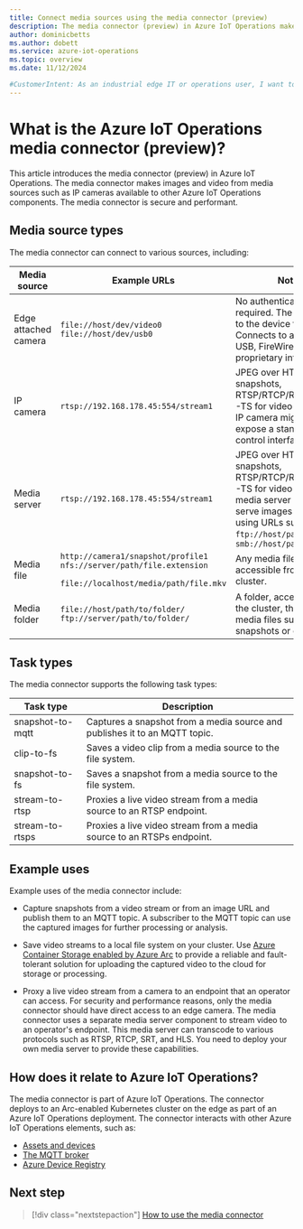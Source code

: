 ```yaml
---
title: Connect media sources using the media connector (preview)
description: The media connector (preview) in Azure IoT Operations makes media from media sources such as IP cameras available to other Azure IoT Operations components.
author: dominicbetts
ms.author: dobett
ms.service: azure-iot-operations
ms.topic: overview
ms.date: 11/12/2024

#CustomerIntent: As an industrial edge IT or operations user, I want to understand what the media connector is so that I can determine whether I can use it in my industrial IoT solution.
---
```


# What is the Azure IoT Operations media connector (preview)?

This article introduces the media connector (preview) in Azure IoT Operations. The media connector makes images and video from media sources such as IP cameras available to other Azure IoT Operations components. The media connector is secure and performant.

## Media source types

The media connector can connect to various sources, including:

| Media source | Example URLs | Notes |
|--------------| ---------------|-------|
| Edge attached camera | `file://host/dev/video0`<br/>`file://host/dev/usb0` | No authentication required. The URL refers to the device file. Connects to a node using USB, FireWire, MIPI, or proprietary interface. |
| IP camera | `rtsp://192.168.178.45:554/stream1` | JPEG over HTTP for snapshots, RTSP/RTCP/RTP/MJPEG-TS for video streams. An IP camera might also expose a standard ONVIF control interface. |
| Media server | `rtsp://192.168.178.45:554/stream1` | JPEG over HTTP for snapshots, RTSP/RTCP/RTP/MJPEG-TS for video streams. A media server can also serve images and videos using URLs such as `ftp://host/path` or `smb://host/path` |
| Media file | `http://camera1/snapshot/profile1`<br/>`nfs://server/path/file.extension`<br/>` file://localhost/media/path/file.mkv`  | Any media file with a URL accessible from the cluster. |
| Media folder | `file://host/path/to/folder/`<br/>`ftp://server/path/to/folder/` | A folder, accessible from the cluster, that contains media files such as snapshots or clips. |

## Task types

The media connector supports the following task types:

| Task type | Description |
|-----------|-------------|
| snapshot-to-mqtt | Captures a snapshot from a media source and publishes it to an MQTT topic. |
| clip-to-fs | Saves a video clip from a media source to the file system. |
| snapshot-to-fs | Saves a snapshot from a media source to the file system. |
| stream-to-rtsp | Proxies a live video stream from a media source to an RTSP endpoint. |
| stream-to-rtsps | Proxies a live video stream from a media source to an RTSPs endpoint. |

## Example uses

Example uses of the media connector include:

- Capture snapshots from a video stream or from an image URL and publish them to an MQTT topic. A subscriber to the MQTT topic can use the captured images for further processing or analysis.

- Save video streams to a local file system on your cluster. Use [Azure Container Storage enabled by Azure Arc](/azure/azure-arc/container-storage/overview) to provide a reliable and fault-tolerant solution for uploading the captured video to the cloud for storage or processing.

- Proxy a live video stream from a camera to an endpoint that an operator can access. For security and performance reasons, only the media connector should have direct access to an edge camera. The media connector uses a separate media server component to stream video to an operator's endpoint. This media server can transcode to various protocols such as RTSP, RTCP, SRT, and HLS. You need to deploy your own media server to provide these capabilities.

## How does it relate to Azure IoT Operations?

The media connector is part of Azure IoT Operations. The connector deploys to an Arc-enabled Kubernetes cluster on the edge as part of an Azure IoT Operations deployment. The connector interacts with other Azure IoT Operations elements, such as:

- [Assets and devices](./concept-assets-devices.md)
- [The MQTT broker](../connect-to-cloud/overview-dataflow.md)
- [Azure Device Registry](./overview-manage-assets.md#store-assets-as-azure-resources-in-a-centralized-registry)

## Next step

> [!div class="nextstepaction"]
> [How to use the media connector](howto-use-media-connector.md)
